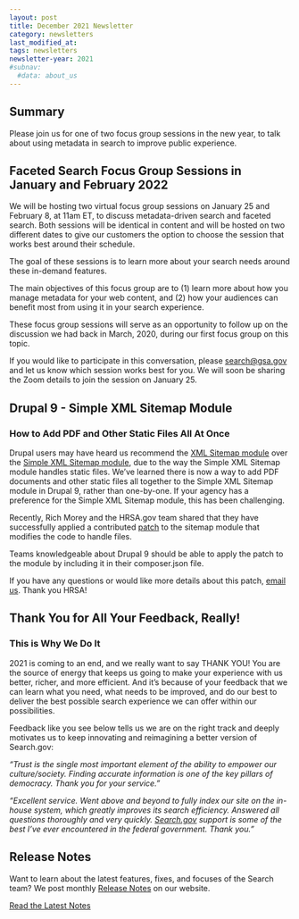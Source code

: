```yaml
---
layout: post
title: December 2021 Newsletter
category: newsletters
last_modified_at: 
tags: newsletters
newsletter-year: 2021
#subnav:
  #data: about_us
---
```


## Summary
Please join us for one of two focus group sessions in the new year, to talk about using metadata in search to improve public experience.

## Faceted Search Focus Group Sessions in January and February 2022

We will be hosting two virtual focus group sessions on January 25 and February 8, at 11am ET, to discuss metadata-driven search and faceted search. Both sessions will be identical in content and will be hosted on two different dates to give our customers the option to choose the session that works best around their schedule. 

The goal of these sessions is to learn more about your search needs around these in-demand features.

The main objectives of this focus group are to (1) learn more about how you manage metadata for your web content, and (2) how your audiences can benefit most from using it in your search experience. 

These focus group sessions will serve as an opportunity to follow up on the discussion we had back in March, 2020, during our first focus group on this topic.

If you would like to participate in this conversation, please [search@gsa.gov](mailto:search@gsa.gov) and let us know which session works best for you. We will soon be sharing the Zoom details to join the session on January 25.

## Drupal 9 - Simple XML Sitemap Module
### How to Add PDF and Other Static Files All At Once

Drupal users may have heard us recommend the [XML Sitemap module](https://www.drupal.org/project/xmlsitemap) over the [Simple XML Sitemap module](https://www.drupal.org/project/simple_sitemap), due to the way the Simple XML Sitemap module handles static files. We’ve learned there is now a way to add PDF documents and other static files all together to the Simple XML Sitemap module in Drupal 9, rather than one-by-one. If your agency has a preference for the Simple XML Sitemap module, this has been challenging.

Recently, Rich Morey and the HRSA.gov team shared that they have successfully applied a contributed [patch](https://www.drupal.org/files/issues/2021-06-30/simple_sitemap-files-support-2947456-29.patch) to the sitemap module that modifies the code to handle files.  

Teams knowledgeable about Drupal 9 should be able to apply the patch to the module by including it in their composer.json file.

If you have any questions or would like more details about this patch, [email us](mailto:search@gsa.gov). Thank you HRSA!

## Thank You for All Your Feedback, Really!
### This is Why We Do It

2021 is coming to an end, and we really want to say THANK YOU! You are the source of energy that keeps us going to make your experience with us better, richer, and more efficient. And it’s because of your feedback that we can learn what you need, what needs to be improved, and do our best to deliver the best possible search experience we can offer within our possibilities.

Feedback like you see below tells us we are on the right track and deeply motivates us to keep innovating and reimagining a better version of Search.gov:

_“​​Trust is the single most important element of the ability to empower our culture/society. Finding accurate information is one of the key pillars of democracy. Thank you for your service.”_

_“Excellent service. Went above and beyond to fully index our site on the in-house system, which greatly improves its search efficiency. Answered all questions thoroughly and very quickly. [Search.gov](http://search.gov/) support is some of the best I’ve ever encountered in the federal government. Thank you.”_

## Release Notes

Want to learn about the latest features, fixes, and focuses of the Search team? We post monthly [Release Notes](https://search.gov/about/updates/releases/) on our website.

[Read the Latest Notes](https://search.gov/about/updates/releases/november-2021.html)
